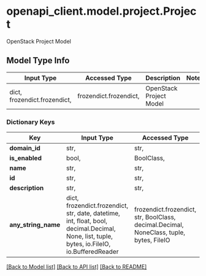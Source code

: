 # openapi_client.model.project.Project

OpenStack Project Model

## Model Type Info
Input Type | Accessed Type | Description | Notes
------------ | ------------- | ------------- | -------------
dict, frozendict.frozendict,  | frozendict.frozendict,  | OpenStack Project Model | 

### Dictionary Keys
Key | Input Type | Accessed Type | Description | Notes
------------ | ------------- | ------------- | ------------- | -------------
**domain_id** | str,  | str,  |  | 
**is_enabled** | bool,  | BoolClass,  |  | 
**name** | str,  | str,  |  | 
**id** | str,  | str,  |  | 
**description** | str,  | str,  |  | [optional] 
**any_string_name** | dict, frozendict.frozendict, str, date, datetime, int, float, bool, decimal.Decimal, None, list, tuple, bytes, io.FileIO, io.BufferedReader | frozendict.frozendict, str, BoolClass, decimal.Decimal, NoneClass, tuple, bytes, FileIO | any string name can be used but the value must be the correct type | [optional]

[[Back to Model list]](../../README.md#documentation-for-models) [[Back to API list]](../../README.md#documentation-for-api-endpoints) [[Back to README]](../../README.md)

